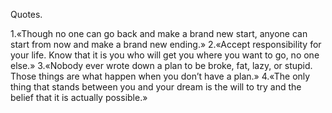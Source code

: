 Quotes.

1.«Though no one can go back and make a brand new start, anyone can start from now and make a brand new ending.»
2.«Accept responsibility for your life. Know that it is you who will get you where you want to go, no one else.»
3.«Nobody ever wrote down a plan to be broke, fat, lazy, or stupid. Those things are what happen when you don’t have a plan.»
4.«The only thing that stands between you and your dream is the will to try and the belief that it is actually possible.»